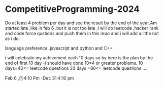 # CompetitiveProgramming-2024
Do at least 4 problem per day and see the result by the end of the year.Am started late ,like in feb 6 .but it is not too late .I will do leetcode ,hacker rank and code force qustions and push them in this repo and i will add a little not as i do.

language preference ,javascript and python and C++

i will celebrate my achivement each 10 days 
so by here is the plan by the end of first 10 day -i should have done 10*4 or greater problems.
10 days=40<= leetcode questions
20 days =80<= leetcode questions
....


Feb 6 ,🕙4:10 Pm -Dec 31 4:10 pm
